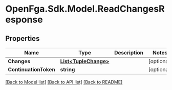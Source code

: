 # OpenFga.Sdk.Model.ReadChangesResponse

## Properties

Name | Type | Description | Notes
------------ | ------------- | ------------- | -------------
**Changes** | [**List&lt;TupleChange&gt;**](TupleChange.md) |  | [optional] 
**ContinuationToken** | **string** |  | [optional] 

[[Back to Model list]](../README.md#models) [[Back to API list]](../README.md#api-endpoints) [[Back to README]](../README.md)

